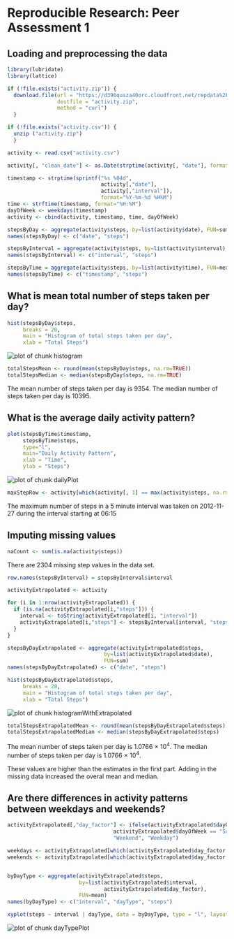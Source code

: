 # Reproducible Research: Peer Assessment 1

## Loading and preprocessing the data

```r
library(lubridate)
library(lattice)

if (!file.exists("activity.zip")) {
  download.file(url = "https://d396qusza40orc.cloudfront.net/repdata%2Fdata%2Factivity.zip",
                destfile = "activity.zip",
                method = "curl")
  }

if (!file.exists("activity.csv")) {
  unzip ("activity.zip")
  }

activity <- read.csv("activity.csv")

activity[, "clean_date"] <- as.Date(strptime(activity[, "date"], format='%Y-%m-%d'))

timestamp <- strptime(sprintf("%s %04d",
                              activity[,"date"],
                              activity[,"interval"]),
                              format="%Y-%m-%d %H%M")
time <- strftime(timestamp, format="%H:%M")
dayOfWeek <- weekdays(timestamp)
activity <- cbind(activity, timestamp, time, dayOfWeek)

stepsByDay <- aggregate(activity$steps, by=list(activity$date), FUN=sum, na.rm=TRUE)
names(stepsByDay) <- c("date", "steps")

stepsByInterval = aggregate(activity$steps, by=list(activity$interval), FUN=mean, na.rm=TRUE)
names(stepsByInterval) <- c("interval", "steps")

stepsByTime = aggregate(activity$steps, by=list(activity$time), FUN=mean, na.rm=TRUE)
names(stepsByTime) <- c("timestamp", "steps")
```

## What is mean total number of steps taken per day?

```r
hist(stepsByDay$steps,
     breaks = 20,
     main = "Histogram of total steps taken per day",
     xlab = "Total Steps")
```

![plot of chunk histogram](figure/histogram.png) 


```r
totalStepsMean <- round(mean(stepsByDay$steps, na.rm=TRUE))
totalStepsMedian <- median(stepsByDay$steps, na.rm=TRUE)
```

The mean number of steps taken per day is 9354.
The median number of steps taken per day is 10395.


## What is the average daily activity pattern?

```r
plot(stepsByTime$timestamp,
     stepsByTime$steps,
     type="l",
     main="Daily Activity Pattern",
     xlab = "Time",
     ylab = "Steps")
```

![plot of chunk dailyPlot](figure/dailyPlot.png) 


```r
maxStepRow <- activity[which(activity[, 1] == max(activity$steps, na.rm = TRUE)), ]
```

The maximum number of steps in a 5 minute interval was taken on 2012-11-27 during the interval starting at 06:15


## Imputing missing values


```r
naCount <- sum(is.na(activity$steps))
```

There are 2304 missing step values in the data set.


```r
row.names(stepsByInterval) = stepsByInterval$interval

activityExtrapolated <- activity

for (i in 1:nrow(activityExtrapolated)) {
  if (is.na(activityExtrapolated[i,"steps"])) {
    interval <- toString(activityExtrapolated[i, "interval"])
    activityExtrapolated[i,"steps"] <- stepsByInterval[interval, "steps"]
  }
}

stepsByDayExtrapolated <- aggregate(activityExtrapolated$steps,
                               by=list(activityExtrapolated$date),
                               FUN=sum)
names(stepsByDayExtrapolated) <- c("date", "steps")
```

```r
hist(stepsByDayExtrapolated$steps,
     breaks = 20,
     main = "Histogram of total steps taken per day",
     xlab = "Total Steps")
```

![plot of chunk histogramWithExtrapolated](figure/histogramWithExtrapolated.png) 


```r
totalStepsExtrapolatedMean <- round(mean(stepsByDayExtrapolated$steps))
totalStepsExtrapolatedMedian <- median(stepsByDayExtrapolated$steps)
```

The mean number of steps taken per day is 1.0766 &times; 10<sup>4</sup>.
The median number of steps taken per day is 1.0766 &times; 10<sup>4</sup>.

These values are higher than the estimates in the first part. Adding in the missing data increased the overal mean and median.

## Are there differences in activity patterns between weekdays and weekends?

```r
activityExtrapolated[,"day_factor"] <- ifelse(activityExtrapolated$dayOfWeek == "Saturday" |
                                  activityExtrapolated$dayOfWeek == "Sunday",
                                  "Weekend", "Weekday")

weekdays <- activityExtrapolated[which(activityExtrapolated$day_factor == "Weekday"),]
weekends <- activityExtrapolated[which(activityExtrapolated$day_factor == "Weekend"),]


byDayType <- aggregate(activityExtrapolated$steps,
                       by=list(activityExtrapolated$interval,
                               activityExtrapolated$day_factor),
                       FUN=mean)
names(byDayType) <- c("interval", "dayType", "steps")
```



```r
xyplot(steps ~ interval | dayType, data = byDayType, type = "l", layout=c(1,2))
```

![plot of chunk dayTypePlot](figure/dayTypePlot.png) 
